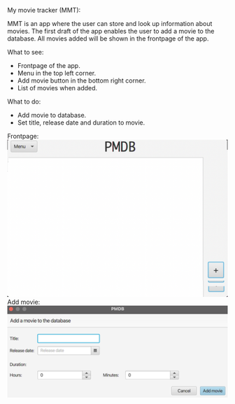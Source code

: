 My movie tracker (MMT):

MMT is an app where the user can store and look up information about movies. 
The first draft of the app enables the user to add a movie to the database. All movies added will be shown in the frontpage of the app.

What to see:
- Frontpage of the app.
- Menu in the top left corner.
- Add movie button in the bottom right corner.
- List of movies when added.



What to do:
- Add movie to database.
- Set title, release date and duration to movie.


Frontpage:
![Image was not shown](pmdb/Images/itp1.png)
Add movie:
![Image was not shown](pmdb/Images/itp2.png)
